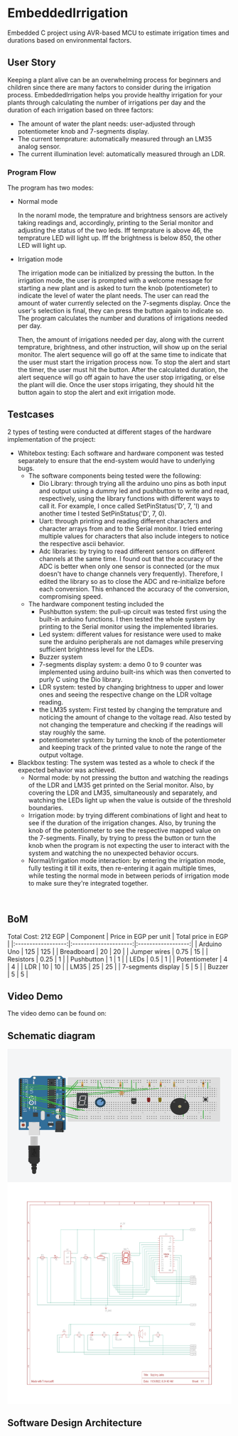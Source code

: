 # EmbeddedIrrigation
Embedded C project using AVR-based MCU to estimate irrigation times and durations based on environmental factors.

## User Story
Keeping a plant alive can be an overwhelming process for beginners and children since there are many factors to consider during the irrigation process. EmbeddedIrrigation helps you provide healthy irrigation for your plants through calculating the number of irrigations per day and the duration of each irrigation based on three factors:
* The amount of water the plant needs: user-adjusted through potentiometer knob and 7-segments display.
* The current temprature: automatically measured through an LM35 analog sensor.
* The current illumination level: automatically measured through an LDR. 
### Program Flow
The program has two modes:
* Normal mode<p>
In the noraml mode, the temprature and brightness sensors are actively taking readings and, accordingly, printing to the Serial monitor and adjusting the status of the two leds. Iff temprature is above 46, the temprature LED will light up. Iff the brightness is below 850, the other LED will light up.
* Irrigation mode<p>
The irrigation mode can be initialized by pressing the button. In the irrigation mode, the user is prompted with a welcome message for starting a new plant and is asked to turn the knob (potentiometer) to indicate the level of water the plant needs. The user can read the amount of water currently selected on the 7-segments display. Once the user's selection is final, they can press the button again to indicate so. The program calculates the number and durations of irrigations needed per day.<p>
Then, the amount of irrigations needed per day, along with the current temprature, brightness, and other instruction, will show up on the serial monitor. The alert sequence will go off at the same time to indicate that the user must start the irrigation process now. To stop the alert and start the timer, the user must hit the button. After the calculated duration, the alert sequence will go off again to have the user stop irrigating, or else the plant will die. Once the user stops irrigating, they should hit the button again to stop the alert and exit irrigation mode. 
## Testcases
2 types of testing were conducted at different stages of the hardware implementation of the project:
<ul>
<li>
Whitebox testing: Each software and hardware component was tested separately to ensure that the end-system would have to underlying bugs.
<ul>
<li>
The software components being tested were the following:
<ul>
<li>Dio Library: through trying all the arduino uno pins as both input and output using a dummy led and pushbutton to write and read, respectively, using the library functions with different ways to call it. For example, I once called SetPinStatus('D', 7, 'I) and another time I tested SetPinStatus('D', 7, 0).</li> 
<li>Uart: through printing and reading different characters and character arrays from and to the Serial monitor. I tried entering multiple values for characters that also include integers to notice the respective ascii behavior.</li>
<li>Adc libraries: by trying to read different sensors on different channels at the same time. I found out that the accuracy of the ADC is better when only one sensor is connected (or the mux doesn't have to change channels very frequently). Therefore, I edited the library so as to close the ADC and re-initialize before each conversion. This enhanced the accuracy of the conversion, compromising speed. </li> 
</ul>
</li>
<li>
The hardware component testing included the 
<ul>
<li>Pushbutton system: the pull-up circuit was tested first using the built-in arduino functions. I then tested the whole system by printing to the Serial monitor using the implemented libraries.</li> 
<li>Led system: different values for resistance were used to make sure the arduino peripherals are not damages while preserving sufficient brightness level for the LEDs.</li>
<li>Buzzer system</li>
<li>7-segments display system: a demo 0 to 9 counter was implemented using arduino built-ins which was then converted to purly C using the Dio library.</li>
<li>LDR system: tested by changing brightness to upper and lower ones and seeing the respective change on the LDR voltage reading.</li>
<li>the LM35 system: First tested by changing the temprature and noticing the amount of change to the voltage read. Also tested by not changing the temperature and checking if the readings will stay roughly the same.</li> 
<li>potentiometer system: by turning the knob of the potentiometer and keeping track of the printed value to note the range of the output voltage.</li>
</ul>
</li>
</ul>
</li>
<li>
Blackbox testing: The system was tested as a whole to check if the expected behavior was achieved.
<ul>
<li>
Normal mode: by not pressing the button and watching the readings of the LDR and LM35 get printed on the Serial monitor. Also, by covering the LDR and LM35, simultaneously and separately, and watching the LEDs light up when the value is outside of the threshold boundaries.
</li>
<li>
Irrigation mode: by trying different combinations of light and heat to see if the duration of the irrigation changes. Also, by truning the knob of the potentiometer to see the respective mapped value on the 7-segments. Finally, by trying to press the button or turn the knob when the program is not expecting the user to interact with the system and watching the no unexpected behavior occurs. 
</li>
<li>
Normal/Irrigation mode interaction: by entering the irrigation mode, fully testing it till it exits, then re-entering it again multiple times, while testing the normal mode in between periods of irrigation mode to make sure they're integrated together. 
</li>
</ul>
</li>
</ul>
<br>

## BoM
Total Cost: 212 EGP
|      Component     | Price in EGP per unit | Total price in EGP |
|:------------------:|:---------------------:|:------------------:|
| Arduino Uno        |          125          |         125        |
| Breadboard         |           20          |         20         |
| Jumper wires       |          0.75         |         15         |
| Resistors          |          0.25         |          1         |
| Pushbutton         |           1           |          1         |
| LEDs               |          0.5          |          1         |
| Potentiometer      |           4           |          4         |
| LDR                |           10          |         10         |
| LM35               |           25          |         25         |
| 7-segments display |           5           |          5         |
| Buzzer             |           5           |          5         |

## Video Demo
The video demo can be found on: 

## Schematic diagram
  <img align="center" width="900" height="300" src="/media/EmbeddedIrrigationFun.png">
  <img align="center" width="900" height="500" src="/media/Embedded Irrigation.jpg">
  
  
## Software Design Architecture
